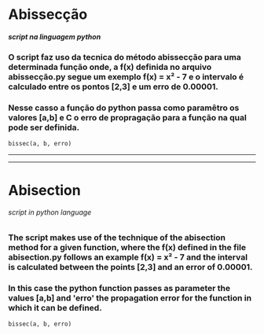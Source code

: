 # Abissecção
##### script na linguagem python 

### O script faz uso da tecnica do método abissecção para uma determinada função onde, a **f(x)** definida no arquivo abissecção.py segue um exemplo **f(x) = x² - 7** e o intervalo é calculado entre os pontos [2,3] e um erro de 0.00001.

### Nesse casso a função do python passa como paramêtro os valores [a,b] e C o erro de propragação para a função na qual pode ser definida. 
 
```python
bissec(a, b, erro)
```
---
---

# Abisection 

###### script in python language

### The script makes use of the technique of the abisection method for a given function, where the **f(x)** defined in the file abisection.py follows an example **f(x) = x² - 7** and the interval is calculated between the points [2,3] and an error of 0.00001.

### In this case the python function passes as parameter the values [a,b] and 'erro' the propagation error for the function in which it can be defined.

```python
bissec(a, b, erro)
```
